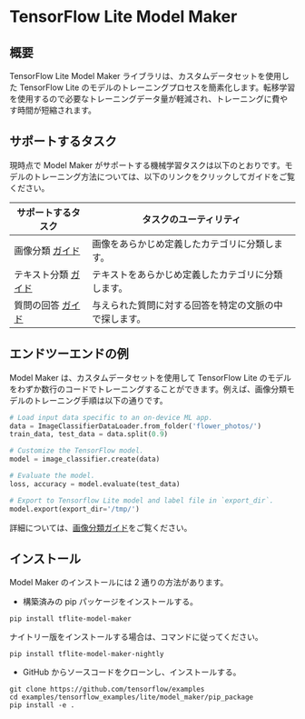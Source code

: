 # TensorFlow Lite Model Maker

## 概要

TensorFlow Lite Model Maker ライブラリは、カスタムデータセットを使用した TensorFlow Lite のモデルのトレーニングプロセスを簡素化します。転移学習を使用するので必要なトレーニングデータ量が軽減され、トレーニングに費やす時間が短縮されます。

## サポートするタスク

現時点で Model Maker がサポートする機械学習タスクは以下のとおりです。モデルのトレーニング方法については、以下のリンクをクリックしてガイドをご覧ください。

サポートするタスク | タスクのユーティリティ
--- | ---
画像分類 [ガイド](https://www.tensorflow.org/lite/tutorials/model_maker_image_classification) | 画像をあらかじめ定義したカテゴリに分類します。
テキスト分類 [ガイド](https://www.tensorflow.org/lite/tutorials/model_maker_text_classification) | テキストをあらかじめ定義したカテゴリに分類します。
質問の回答 [ガイド](https://www.tensorflow.org/lite/tutorials/model_maker_question_answer) | 与えられた質問に対する回答を特定の文脈の中で探します。

## エンドツーエンドの例

Model Maker は、カスタムデータセットを使用して TensorFlow Lite のモデルをわずか数行のコードでトレーニングすることができます。例えば、画像分類モデルのトレーニング手順は以下の通りです。

```python
# Load input data specific to an on-device ML app.
data = ImageClassifierDataLoader.from_folder('flower_photos/')
train_data, test_data = data.split(0.9)

# Customize the TensorFlow model.
model = image_classifier.create(data)

# Evaluate the model.
loss, accuracy = model.evaluate(test_data)

# Export to Tensorflow Lite model and label file in `export_dir`.
model.export(export_dir='/tmp/')
```

詳細については、[画像分類ガイド](https://www.tensorflow.org/lite/tutorials/model_maker_image_classification)をご覧ください。

## インストール

Model Maker のインストールには 2 通りの方法があります。

- 構築済みの pip パッケージをインストールする。

```shell
pip install tflite-model-maker
```

ナイトリー版をインストールする場合は、コマンドに従ってください。

```shell
pip install tflite-model-maker-nightly
```

- GitHub からソースコードをクローンし、インストールする。

```shell
git clone https://github.com/tensorflow/examples
cd examples/tensorflow_examples/lite/model_maker/pip_package
pip install -e .
```
